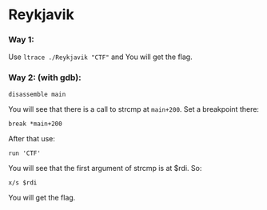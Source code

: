 # Reykjavik

### **Way 1:**
Use `ltrace ./Reykjavik "CTF"` and You will get the flag.

### **Way 2: (with gdb):**
```gdb
disassemble main
```
You will see that there is a call to strcmp at `main+200`. Set a breakpoint there:
```gdb
break *main+200
```
After that use: 
```gdb
run 'CTF'
```
You will see that the first argument of strcmp is at $rdi. So:
```gdb
x/s $rdi
```
You will get the flag.
